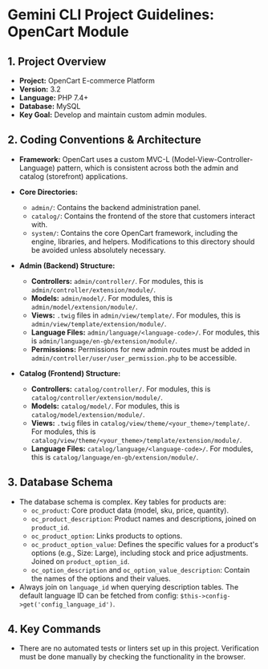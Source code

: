 # Gemini CLI Project Guidelines: OpenCart Module

## 1. Project Overview

- **Project:** OpenCart E-commerce Platform
- **Version:** 3.2
- **Language:** PHP 7.4+
- **Database:** MySQL
- **Key Goal:** Develop and maintain custom admin modules.

## 2. Coding Conventions & Architecture

- **Framework:** OpenCart uses a custom MVC-L (Model-View-Controller-Language) pattern, which is consistent across both the admin and catalog (storefront) applications.

- **Core Directories:**
    - `admin/`: Contains the backend administration panel.
    - `catalog/`: Contains the frontend of the store that customers interact with.
    - `system/`: Contains the core OpenCart framework, including the engine, libraries, and helpers. Modifications to this directory should be avoided unless absolutely necessary.

- **Admin (Backend) Structure:**
    - **Controllers:** `admin/controller/`. For modules, this is `admin/controller/extension/module/`.
    - **Models:** `admin/model/`. For modules, this is `admin/model/extension/module/`.
    - **Views:** `.twig` files in `admin/view/template/`. For modules, this is `admin/view/template/extension/module/`.
    - **Language Files:** `admin/language/<language-code>/`. For modules, this is `admin/language/en-gb/extension/module/`.
    - **Permissions:** Permissions for new admin routes must be added in `admin/controller/user/user_permission.php` to be accessible.

- **Catalog (Frontend) Structure:**
    - **Controllers:** `catalog/controller/`. For modules, this is `catalog/controller/extension/module/`.
    - **Models:** `catalog/model/`. For modules, this is `catalog/model/extension/module/`.
    - **Views:** `.twig` files in `catalog/view/theme/<your_theme>/template/`. For modules, this is `catalog/view/theme/<your_theme>/template/extension/module/`.
    - **Language Files:** `catalog/language/<language-code>/`. For modules, this is `catalog/language/en-gb/extension/module/`.

## 3. Database Schema

- The database schema is complex. Key tables for products are:
    - `oc_product`: Core product data (model, sku, price, quantity).
    - `oc_product_description`: Product names and descriptions, joined on `product_id`.
    - `oc_product_option`: Links products to options.
    - `oc_product_option_value`: Defines the specific values for a product's options (e.g., Size: Large), including stock and price adjustments. Joined on `product_option_id`.
    - `oc_option_description` and `oc_option_value_description`: Contain the names of the options and their values.
- Always join on `language_id` when querying description tables. The default language ID can be fetched from config: `$this->config->get('config_language_id')`.

## 4. Key Commands

- There are no automated tests or linters set up in this project. Verification must be done manually by checking the functionality in the browser.
